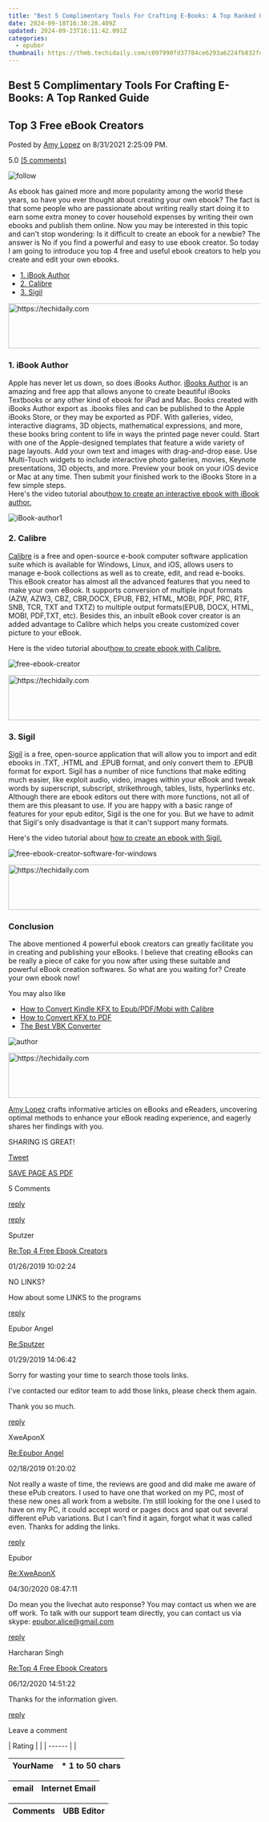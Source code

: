 ```yaml
---
title: "Best 5 Complimentary Tools For Crafting E-Books: A Top Ranked Guide"
date: 2024-09-18T16:30:28.409Z
updated: 2024-09-23T16:11:42.091Z
categories:
  - epubor
thumbnail: https://thmb.techidaily.com/c097990fd37784ce6293a6224fb832fd4d9a7841c40f79ad9e48ab602a74cd56.jpg
---
```


## Best 5 Complimentary Tools For Crafting E-Books: A Top Ranked Guide

## Top 3 Free eBook Creators

Posted by [Amy Lopez](https://shorturl.at/bmsEO) on 8/31/2021 2:25:09 PM.

5.0 [(5 comments)](http://www.epubor.com/#comment-area) 

![follow](http://www.epubor.com/images/follow.png)

As ebook has gained more and more popularity among the world these years, so have you ever thought about creating your own ebook? The fact is that some people who are passionate about writing really start doing it to earn some extra money to cover household expenses by writing their own ebooks and publish them online. Now you may be interested in this topic and can't stop wondering: Is it difficult to create an ebook for a newbie? The answer is No if you find a powerful and easy to use ebook creator. So today I am going to introduce you top 4 free and useful ebook creators to help you create and edit your own ebooks. 

* [1\. iBook Author](https://tools.techidaily.com/epubor/products/)
* [2\. Calibre](https://tools.techidaily.com/epubor/products/)
* [3\. Sigil](https://tools.techidaily.com/epubor/products/)

<!-- affiliate ads begin -->
<a href="https://appsumo.8odi.net/c/5597632/2111994/7443" target="_top" id="2111994">
  <img src="//a.impactradius-go.com/display-ad/7443-2111994" border="0" alt="https://techidaily.com" width="728" height="90"/>
</a>
<img height="0" width="0" src="https://appsumo.8odi.net/i/5597632/2111994/7443" style="position:absolute;visibility:hidden;" border="0" />
<!-- affiliate ads end -->

### 1\. iBook Author

Apple has never let us down, so does iBooks Author. [iBooks Author](https://www.apple.com/ibooks-author/) is an amazing and free app that allows anyone to create beautiful iBooks Textbooks or any other kind of ebook for iPad and Mac. Books created with iBooks Author export as .ibooks files and can be published to the Apple iBooks Store, or they may be exported as PDF. With galleries, video, interactive diagrams, 3D objects, mathematical expressions, and more, these books bring content to life in ways the printed page never could. Start with one of the Apple-designed templates that feature a wide variety of page layouts. Add your own text and images with drag-and-drop ease. Use Multi-Touch widgets to include interactive photo galleries, movies, Keynote presentations, 3D objects, and more. Preview your book on your iOS device or Mac at any time. Then submit your finished work to the iBooks Store in a few simple steps.   
Here's the video tutorial about[how to create an interactive ebook with iBook author.](https://www.youtube.com/watch?v=mlYSnNn55f8)

![iBook-author1](http://www.epubor.com/images/uppic/iBook-author1.jpg)

### 2\. Calibre

[Calibre](https://calibre-ebook.com/) is a free and open-source e-book computer software application suite which is available for Windows, Linux, and iOS, allows users to manage e-book collections as well as to create, edit, and read e-books. This eBook creator has almost all the advanced features that you need to make your own eBook. It supports conversion of multiple input formats (AZW, AZW3, CBZ, CBR,DOCX, EPUB, FB2, HTML, MOBI, PDF, PRC, RTF, SNB, TCR, TXT and TXTZ) to multiple output formats(EPUB, DOCX, HTML, MOBI, PDF,TXT, etc). Besides this, an inbuilt eBook cover creator is an added advantage to Calibre which helps you create customized cover picture to your eBook.

Here is the video tutorial about[how to create ebook with Calibre.](https://www.youtube.com/watch?v=7RDwjjDp%5Fms)

![free-ebook-creator](http://www.epubor.com/images/uppic/free-ebook-creator.jpg)

<!-- affiliate ads begin -->
<a href="https://bluettius.sjv.io/c/5597632/2139123/17108" target="_top" id="2139123">
  <img src="//a.impactradius-go.com/display-ad/17108-2139123" border="0" alt="https://techidaily.com" width="728" height="90"/>
</a>
<img height="0" width="0" src="https://bluettius.sjv.io/i/5597632/2139123/17108" style="position:absolute;visibility:hidden;" border="0" />
<!-- affiliate ads end -->

### 3\. Sigil 

[Sigil](https://sigil-ebook.com/) is a free, open-source application that will allow you to import and edit ebooks in .TXT, .HTML and .EPUB format, and only convert them to .EPUB format for export. Sigil has a number of nice functions that make editing much easier, like exploit audio, video, images within your eBook and tweak words by superscript, subscript, strikethrough, tables, lists, hyperlinks etc. Although there are ebook editors out there with more functions, not all of them are this pleasant to use. If you are happy with a basic range of features for your epub editor, Sigil is the one for you. But we have to admit that Sigil's only disadvantage is that it can't support many formats.

Here's the video tutorial about [how to create an ebook with Sigil.](https://www.youtube.com/watch?v=S-FJBryOR18&list=PLd8a1kzxCx8kXpryBqXDgVTO6hwLSVb3t&spfreload=10)

![free-ebook-creator-software-for-windows](http://www.epubor.com/images/uppic/free-ebook-creator-software-for-windows.png)

<!-- affiliate ads begin -->
<a href="https://aligracehair.sjv.io/c/5597632/1934188/19272" target="_top" id="1934188">
  <img src="//a.impactradius-go.com/display-ad/19272-1934188" border="0" alt="https://techidaily.com" width="728" height="90"/>
</a>
<img height="0" width="0" src="https://aligracehair.sjv.io/i/5597632/1934188/19272" style="position:absolute;visibility:hidden;" border="0" />
<!-- affiliate ads end -->

### Conclusion

The above mentioned 4 powerful ebook creators can greatly facilitate you in creating and publishing your eBooks. I believe that creating eBooks can be really a piece of cake for you now after using these suitable and powerful eBook creation softwares. So what are you waiting for? Create your own ebook now! 

You may also like

* [How to Convert Kindle KFX to Epub/PDF/Mobi with Calibre](https://tools.techidaily.com/epubor/products/)
* [How to Convert KFX to PDF](https://tools.techidaily.com/epubor/products/)
* [The Best VBK Converter](https://tools.techidaily.com/epubor/products/)

![author](http://www.epubor.com/images/uppic/Hillary.png)

<!-- affiliate ads begin -->
<a href="https://bluettieu.pxf.io/c/5597632/2141676/17091" target="_top" id="2141676">
  <img src="//a.impactradius-go.com/display-ad/17091-2141676" border="0" alt="https://techidaily.com" width="728" height="90"/>
</a>
<img height="0" width="0" src="https://bluettieu.pxf.io/i/5597632/2141676/17091" style="position:absolute;visibility:hidden;" border="0" />
<!-- affiliate ads end -->

[Amy Lopez](https://shorturl.at/bmsEO) crafts informative articles on eBooks and eReaders, uncovering optimal methods to enhance your eBook reading experience, and eagerly shares her findings with you.

SHARING IS GREAT!

[Tweet](https://twitter.com/share) 

[SAVE PAGE AS PDF](https://tools.techidaily.com/epubor/products/) 

5 Comments

[reply](https://tools.techidaily.com/epubor/products/) 

[reply](https://tools.techidaily.com/epubor/products/) 

Sputzer

[Re:Top 4 Free Ebook Creators](https://tools.techidaily.com/epubor/products/)

01/26/2019 10:02:24

NO LINKS?

 How about some LINKS to the programs

[reply](https://tools.techidaily.com/epubor/products/) 

Epubor Angel

[Re:Sputzer](https://tools.techidaily.com/epubor/products/)

01/29/2019 14:06:42

Sorry for wasting your time to search those tools links.

 I've contacted our editor team to add those links, please check them again.

 Thank you so much.

[reply](https://tools.techidaily.com/epubor/products/) 

XweAponX

[Re:Epubor Angel](https://tools.techidaily.com/epubor/products/)

02/18/2019 01:20:02

Not really a waste of time, the reviews are good and did make me aware of these ePub creators. I used to have one that worked on my PC, most of these new ones all work from a website. I’m still looking for the one I used to have on my PC, it could accept word or pages docs and spat out several different ePub variations. But I can’t find it again, forgot what it was called even. Thanks for adding the links.

[reply](https://tools.techidaily.com/epubor/products/) 

Epubor

[Re:XweAponX](https://tools.techidaily.com/epubor/products/)

04/30/2020 08:47:11

Do mean you the livechat auto response? You may contact us when we are off work. To talk with our support team directly, you can contact us via skype: epubor.alice@gmail.com

[reply](https://tools.techidaily.com/epubor/products/) 

Harcharan Singh

[Re:Top 4 Free Ebook Creators](https://tools.techidaily.com/epubor/products/)

06/12/2020 14:51:22

Thanks for the information given.

[reply](https://tools.techidaily.com/epubor/products/) 

Leave a comment

| Rating |  |
| ------ |  |

| YourName | \*  1 to 50 chars |
| -------- | ----------------- |

| email | Internet Email |
| ----- | -------------- |

| Comments | UBB Editor |
| -------- | ---------- |

<ins class="adsbygoogle"
     style="display:block"
     data-ad-format="autorelaxed"
     data-ad-client="ca-pub-7571918770474297"
     data-ad-slot="1223367746"></ins>

<ins class="adsbygoogle"
     style="display:block"
     data-ad-client="ca-pub-7571918770474297"
     data-ad-slot="8358498916"
     data-ad-format="auto"
     data-full-width-responsive="true"></ins>



